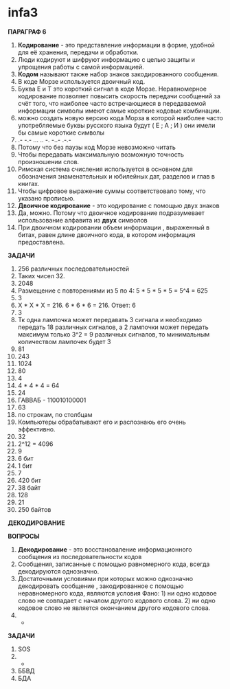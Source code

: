 # infa3

**ПАРАГРАФ 6**

1) **Кодирование** - это представление информации в форме, удобной для её хранения, передачи и обработки. 
2) Люди кодируют и шифруют информацию с целью защиты и упрощения работы с самой информацией.
3) **Кодом** называют также набор знаков закодированного сообщения.
4) В коде Морзе используется двоичный код.
5) Буква Е и Т это короткий сигнал в коде Морзе. Неравномерное кодирование позволяет повысить скорость передачи сообщений за счёт того, что наиболее часто встречающиеся в передаваемой информации символы имеют самые короткие кодовые комбинации.
6) можно создать новую версию кода Морза в которой наиболее часто употребляемые буквы русского языка будут ( Е ; А ; И ) они имели бы самые короткие символы
7) .- -.- ... .. -. -..- .-.-
8) Потому что без паузы код Морзе невозможно читать
9) Чтобы передавать максимальную возможную точность произношении слов.
10) Римская система счисления используется в основном для обозначения знаменательных и юбилейных дат, разделов и глав в книгах.
11) Чтобы цифровое выражение суммы соответствовало тому, что указано прописью.
12) **Двоичное кодирование** - это кодирование с помощью двух знаков
13) Да, можно. Потому что двоичное кодирование подразумевает использование алфавита из **двух** символов
14) При двоичном кодировании объем информации , выраженный в битах, равен длине двоичного кода, в котором информация предоставлена.

**ЗАДАЧИ**

1) 256 различных последовательностей
2) Таких чисел 32.
3) 2048
4) Размещение с повторениями из 5 по 4: 5 * 5 * 5 * 5 = 5^4 = 625
5) 3
6) X * X * X = 216. 6 * 6 * 6 = 216. Ответ: 6
7) 3
8) Тк одна лампочка может передавать 3 сигнала и необходимо передать 18 различных сигналов, а 2 лампочки может передать максимум только 3^2 = 9 различных сигналов, то минимальным количеством лампочек будет 3
9) 81
10) 243
11) 1024
12) 80
13) 4
14) 4 * 4 * 4 = 64
15) 24
16) ГАВВАБ - 110010100001
17) 63
18) по строкам, по столбцам
19) Компьютеры обрабатывают его и распознаюь его очень эффективно.
20) 32
21) 2^12 = 4096
22) 9
23) 6 бит
24) 1 бит
25) 7
26) 420 бит
27) 38 байт
28) 128
29) 21
30) 250 байтов

**ДЕКОДИРОВАНИЕ**

**ВОПРОСЫ**

1) **Декодирование** - это восстановаление информационного сообщения из последовательности кодов
2) Сообщения, записанные с помощью равномерного кода, всегда декодируются однозначно.
3) Достаточными условиями при которых можно однозначно декодировать сообщение , закодированное с помощью неравномерного кода, являются условия Фано: 1) ни одно кодовое слово не совпадает с началом другого кодового слова. 2) ни одно кодовое слово не является окончанием другого кодового слова.
4) -

**ЗАДАЧИ**

1) SOS
2) -
3) ББВД
4) БДА
